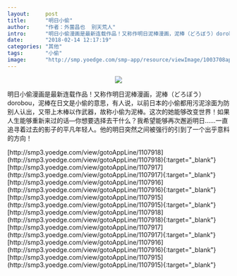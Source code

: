 ```yaml
---
layout:     post
title:      "明日小偷"
author:     "作者：外薗昌也  别天荒人"
intro:      "明日小偷漫画是最新连载作品！又称作明日泥棒漫画，泥棒（どろぼう）dorobou，泥棒在日文是小偷的意思，有人说，以前日本的小偷都用污泥涂面为防别人认出，又带上木棒以作武器，故称小偷为泥棒。这次的她能够改变世界！如果人生能够重新来过的话—你想要选择去干什么？我希望能够再次邂逅明日……一直追寻着过去的影子的平凡年轻人。他的明日突然之间被强行的引到了一个出乎意料的方向！"
date:       "2018-02-14 12:17:19"
categories: "其他"
tags:       "小偷"
image:      "http://smp.yoedge.com/smp-app/resource/viewImage/1003708appline.png"
---
```

<div style="text-align: center">
<p><img src="http://smp.yoedge.com/smp-app/resource/viewImage/1003708appline.png"/></p>
</div>
<p class="post-meta">
<span>明日小偷漫画是最新连载作品！又称作明日泥棒漫画，泥棒（どろぼう）dorobou，泥棒在日文是小偷的意思，有人说，以前日本的小偷都用污泥涂面为防别人认出，又带上木棒以作武器，故称小偷为泥棒。这次的她能够改变世界！如果人生能够重新来过的话—你想要选择去干什么？我希望能够再次邂逅明日……一直追寻着过去的影子的平凡年轻人。他的明日突然之间被强行的引到了一个出乎意料的方向！</span>
</p>
[http://smp3.yoedge.com/view/gotoAppLine/1107918](http://smp3.yoedge.com/view/gotoAppLine/1107918){:target="_blank"}
[http://smp3.yoedge.com/view/gotoAppLine/1107917](http://smp3.yoedge.com/view/gotoAppLine/1107917){:target="_blank"}
[http://smp3.yoedge.com/view/gotoAppLine/1107916](http://smp3.yoedge.com/view/gotoAppLine/1107916){:target="_blank"}
[http://smp3.yoedge.com/view/gotoAppLine/1107915](http://smp3.yoedge.com/view/gotoAppLine/1107915){:target="_blank"}
[http://smp3.yoedge.com/view/gotoAppLine/1107918](http://smp3.yoedge.com/view/gotoAppLine/1107918){:target="_blank"}
[http://smp3.yoedge.com/view/gotoAppLine/1107917](http://smp3.yoedge.com/view/gotoAppLine/1107917){:target="_blank"}
[http://smp3.yoedge.com/view/gotoAppLine/1107916](http://smp3.yoedge.com/view/gotoAppLine/1107916){:target="_blank"}
[http://smp3.yoedge.com/view/gotoAppLine/1107915](http://smp3.yoedge.com/view/gotoAppLine/1107915){:target="_blank"}



